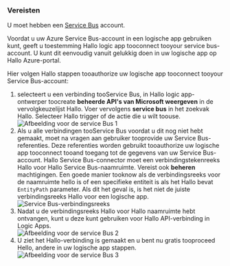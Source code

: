 ### <a name="prerequisites"></a>Vereisten
U moet hebben een [Service Bus](https://azure.microsoft.com/services/service-bus/) account.  

Voordat u uw Azure Service Bus-account in een logische app gebruiken kunt, geeft u toestemming Hallo logic app tooconnect tooyour service bus-account. U kunt dit eenvoudig vanuit gelukkig doen in uw logische app op Hallo Azure-portal.  

Hier volgen Hallo stappen tooauthorize uw logische app tooconnect tooyour Service Bus-account:  

1. selecteert u een verbinding tooService Bus, in Hallo logic app-ontwerper toocreate **beheerde API's van Microsoft weergeven** in de vervolgkeuzelijst Hallo. Voer vervolgens **service bus** in het zoekvak Hallo. Selecteer Hallo trigger of de actie die u wilt toouse.  
    ![Afbeelding voor de service Bus 1](./media/connectors-create-api-servicebus/servicebus-1.png)  
2. Als u alle verbindingen tooService Bus voordat u dit nog niet hebt gemaakt, moet na vragen aan gebruiker tooprovide uw Service Bus-referenties. Deze referenties worden gebruikt tooauthorize uw logische app tooconnect tooand toegang tot de gegevens van uw Service Bus-account. Hallo Service Bus-connector moet een verbindingstekenreeks Hallo voor Hallo Service Bus-naamruimte. Vereist ook **beheren** machtigingen. Een goede manier tooknow als de verbindingsreeks voor de naamruimte hello is of een specifieke entiteit is als het Hallo bevat `EntityPath` parameter. Als dit het geval is, is het niet de juiste verbindingsreeks Hallo voor een logische app.  
    ![Service Bus-verbindingsreeks](./media/connectors-create-api-servicebus/connectionstring.png)
3. Nadat u de verbindingsreeks Hallo voor Hallo naamruimte hebt ontvangen, kunt u deze kunt gebruiken voor Hallo API-verbinding in Logic Apps.  
    ![Afbeelding voor de service Bus 2](./media/connectors-create-api-servicebus/servicebus-2.png)  
4. U ziet het Hallo-verbinding is gemaakt en u bent nu gratis tooproceed Hello, andere in uw logische app stappen.  
    ![Afbeelding voor de service Bus 3](./media/connectors-create-api-servicebus/servicebus-3.png)   

